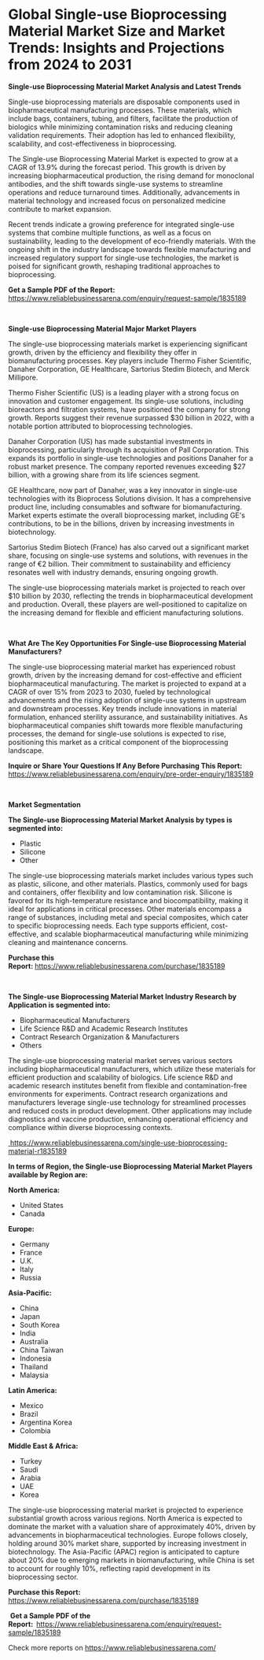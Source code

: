 <p><h1>Global Single-use Bioprocessing Material Market Size and Market Trends: Insights and Projections from 2024 to 2031</h1></p><p><strong>Single-use Bioprocessing Material Market Analysis and Latest Trends</strong></p>
<p><p>Single-use bioprocessing materials are disposable components used in biopharmaceutical manufacturing processes. These materials, which include bags, containers, tubing, and filters, facilitate the production of biologics while minimizing contamination risks and reducing cleaning validation requirements. Their adoption has led to enhanced flexibility, scalability, and cost-effectiveness in bioprocessing.</p><p>The Single-use Bioprocessing Material Market is expected to grow at a CAGR of 13.9% during the forecast period. This growth is driven by increasing biopharmaceutical production, the rising demand for monoclonal antibodies, and the shift towards single-use systems to streamline operations and reduce turnaround times. Additionally, advancements in material technology and increased focus on personalized medicine contribute to market expansion.</p><p>Recent trends indicate a growing preference for integrated single-use systems that combine multiple functions, as well as a focus on sustainability, leading to the development of eco-friendly materials. With the ongoing shift in the industry landscape towards flexible manufacturing and increased regulatory support for single-use technologies, the market is poised for significant growth, reshaping traditional approaches to bioprocessing.</p></p>
<p><strong>Get a Sample PDF of the Report:&nbsp;</strong> <a href="https://www.reliablebusinessarena.com/enquiry/request-sample/1835189?utm_campaign=1990&utm_medium=2&utm_source=Github&utm_content=ia&utm_term=31122024&utm_id=single-use-bioprocessing-material">https://www.reliablebusinessarena.com/enquiry/request-sample/1835189</a></p>
<p>&nbsp;</p>
<p><strong>Single-use Bioprocessing Material Major Market Players</strong></p>
<p><p>The single-use bioprocessing materials market is experiencing significant growth, driven by the efficiency and flexibility they offer in biomanufacturing processes. Key players include Thermo Fisher Scientific, Danaher Corporation, GE Healthcare, Sartorius Stedim Biotech, and Merck Millipore.</p><p>Thermo Fisher Scientific (US) is a leading player with a strong focus on innovation and customer engagement. Its single-use solutions, including bioreactors and filtration systems, have positioned the company for strong growth. Reports suggest their revenue surpassed $30 billion in 2022, with a notable portion attributed to bioprocessing technologies.</p><p>Danaher Corporation (US) has made substantial investments in bioprocessing, particularly through its acquisition of Pall Corporation. This expands its portfolio in single-use technologies and positions Danaher for a robust market presence. The company reported revenues exceeding $27 billion, with a growing share from its life sciences segment.</p><p>GE Healthcare, now part of Danaher, was a key innovator in single-use technologies with its Bioprocess Solutions division. It has a comprehensive product line, including consumables and software for biomanufacturing. Market experts estimate the overall bioprocessing market, including GE's contributions, to be in the billions, driven by increasing investments in biotechnology.</p><p>Sartorius Stedim Biotech (France) has also carved out a significant market share, focusing on single-use systems and solutions, with revenues in the range of €2 billion. Their commitment to sustainability and efficiency resonates well with industry demands, ensuring ongoing growth.</p><p>The single-use bioprocessing materials market is projected to reach over $10 billion by 2030, reflecting the trends in biopharmaceutical development and production. Overall, these players are well-positioned to capitalize on the increasing demand for flexible and efficient manufacturing solutions.</p></p>
<p>&nbsp;</p>
<p><strong>What Are The Key Opportunities For Single-use Bioprocessing Material Manufacturers?</strong></p>
<p><p>The single-use bioprocessing material market has experienced robust growth, driven by the increasing demand for cost-effective and efficient biopharmaceutical manufacturing. The market is projected to expand at a CAGR of over 15% from 2023 to 2030, fueled by technological advancements and the rising adoption of single-use systems in upstream and downstream processes. Key trends include innovations in material formulation, enhanced sterility assurance, and sustainability initiatives. As biopharmaceutical companies shift towards more flexible manufacturing processes, the demand for single-use solutions is expected to rise, positioning this market as a critical component of the bioprocessing landscape.</p></p>
<p><strong>Inquire or Share Your Questions If Any Before Purchasing This Report:</strong> <a href="https://www.reliablebusinessarena.com/enquiry/pre-order-enquiry/1835189?utm_campaign=1990&utm_medium=2&utm_source=Github&utm_content=ia&utm_term=31122024&utm_id=single-use-bioprocessing-material">https://www.reliablebusinessarena.com/enquiry/pre-order-enquiry/1835189</a></p>
<p>&nbsp;</p>
<p><strong>Market Segmentation</strong></p>
<p><strong>The Single-use Bioprocessing Material Market Analysis by types is segmented into:</strong></p>
<p><ul><li>Plastic</li><li>Silicone</li><li>Other</li></ul></p>
<p><p>The single-use bioprocessing materials market includes various types such as plastic, silicone, and other materials. Plastics, commonly used for bags and containers, offer flexibility and low contamination risk. Silicone is favored for its high-temperature resistance and biocompatibility, making it ideal for applications in critical processes. Other materials encompass a range of substances, including metal and special composites, which cater to specific bioprocessing needs. Each type supports efficient, cost-effective, and scalable biopharmaceutical manufacturing while minimizing cleaning and maintenance concerns.</p></p>
<p><strong>Purchase this Report:&nbsp;</strong><a href="https://www.reliablebusinessarena.com/purchase/1835189?utm_campaign=1990&utm_medium=2&utm_source=Github&utm_content=ia&utm_term=31122024&utm_id=single-use-bioprocessing-material">https://www.reliablebusinessarena.com/purchase/1835189</a></p>
<p>&nbsp;</p>
<p><strong>The Single-use Bioprocessing Material Market Industry Research by Application is segmented into:</strong></p>
<p><ul><li>Biopharmaceutical Manufacturers</li><li>Life Science R&D and Academic Research Institutes</li><li>Contract Research Organization & Manufacturers</li><li>Others</li></ul></p>
<p><p>The single-use bioprocessing material market serves various sectors including biopharmaceutical manufacturers, which utilize these materials for efficient production and scalability of biologics. Life science R&D and academic research institutes benefit from flexible and contamination-free environments for experiments. Contract research organizations and manufacturers leverage single-use technology for streamlined processes and reduced costs in product development. Other applications may include diagnostics and vaccine production, enhancing operational efficiency and compliance within diverse bioprocessing contexts.</p></p>
<p><a href="https://www.reliablebusinessarena.com/single-use-bioprocessing-material-r1835189?utm_campaign=1990&utm_medium=2&utm_source=Github&utm_content=ia&utm_term=31122024&utm_id=single-use-bioprocessing-material">&nbsp;https://www.reliablebusinessarena.com/single-use-bioprocessing-material-r1835189</a></p>
<p><strong>In terms of Region, the Single-use Bioprocessing Material Market Players available by Region are:</strong></p>
<p>
    <p> <strong> North America: </strong>
        <ul>
            <li>United States</li>
            <li>Canada</li>
        </ul>
        </p> 
    <p> <strong> Europe: </strong>
        <ul>
            <li>Germany</li>
            <li>France</li>
            <li>U.K.</li>
            <li>Italy</li>
            <li>Russia</li>
        </ul>
        </p> 
    <p> <strong> Asia-Pacific: </strong>
        <ul>
            <li>China</li>
            <li>Japan</li>
            <li>South Korea</li>
            <li>India</li>
            <li>Australia</li>
            <li>China Taiwan</li>
            <li>Indonesia</li>
            <li>Thailand</li>
            <li>Malaysia</li>
        </ul>
        </p> 
    <p> <strong> Latin America: </strong>
        <ul>
            <li>Mexico</li>
            <li>Brazil</li>
            <li>Argentina Korea</li>
            <li>Colombia</li>
        </ul>
        </p> 
    <p> <strong> Middle East & Africa: </strong>
        <ul>
            <li>Turkey</li>
            <li>Saudi</li>
            <li>Arabia</li>
            <li>UAE</li>
            <li>Korea</li>
        </ul>
    </p>
    </p>
<p><p>The single-use bioprocessing material market is projected to experience substantial growth across various regions. North America is expected to dominate the market with a valuation share of approximately 40%, driven by advancements in biopharmaceutical technologies. Europe follows closely, holding around 30% market share, supported by increasing investment in biotechnology. The Asia-Pacific (APAC) region is anticipated to capture about 20% due to emerging markets in biomanufacturing, while China is set to account for roughly 10%, reflecting rapid development in its bioprocessing sector.</p></p>
<p><strong>Purchase this Report: </strong><a href="https://www.reliablebusinessarena.com/purchase/1835189?utm_campaign=1990&utm_medium=2&utm_source=Github&utm_content=ia&utm_term=31122024&utm_id=single-use-bioprocessing-material">https://www.reliablebusinessarena.com/purchase/1835189</a></p>
<p>&nbsp;<strong>Get a Sample PDF of the Report:&nbsp;&nbsp;</strong><a href="https://www.reliablebusinessarena.com/enquiry/request-sample/1835189?utm_campaign=1990&utm_medium=2&utm_source=Github&utm_content=ia&utm_term=31122024&utm_id=single-use-bioprocessing-material">https://www.reliablebusinessarena.com/enquiry/request-sample/1835189</a></p>
<p><strong></strong></p>
<p>Check more reports on <a href="https://www.reliablebusinessarena.com/?utm_campaign=1990&utm_medium=2&utm_source=Github&utm_content=ia&utm_term=31122024&utm_id=single-use-bioprocessing-material">https://www.reliablebusinessarena.com/</a></p>
